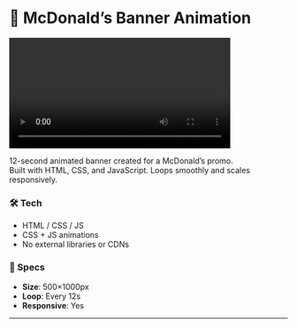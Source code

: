 # 🍟 McDonald’s Banner Animation

<video src="assets/preview.mp4" controls width="400">
</video>

12-second animated banner created for a McDonald’s promo.  
Built with HTML, CSS, and JavaScript. Loops smoothly and scales responsively.

### 🛠 Tech

- HTML / CSS / JS  
- CSS + JS animations  
- No external libraries or CDNs

### 📐 Specs

- **Size**: 500×1000px  
- **Loop**: Every 12s  
- **Responsive**: Yes

---
